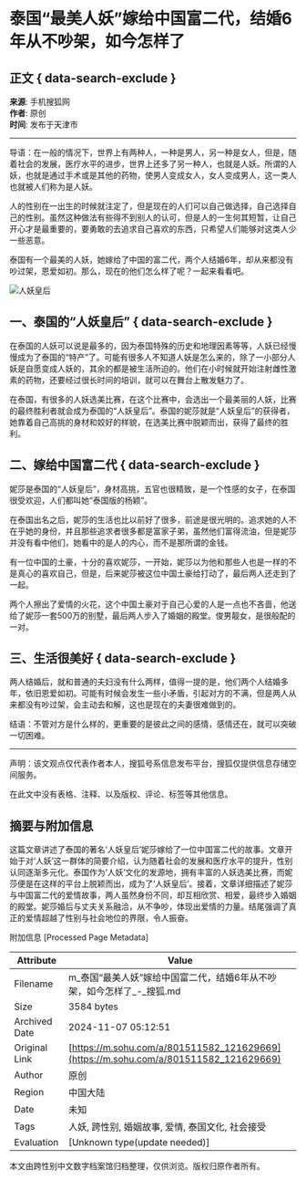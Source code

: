 # 泰国“最美人妖”嫁给中国富二代，结婚6年从不吵架，如今怎样了

## 正文 { data-search-exclude }


**来源**: 手机搜狐网  
**作者**: 原创  
**时间**: 发布于天津市  

---

导语：在一般的情况下，世界上有两种人，一种是男人，另一种是女人，但是，随着社会的发展，医疗水平的进步，世界上还多了另一种人，也就是人妖。所谓的人妖，也就是通过手术或是其他的药物，使男人变成女人，女人变成男人，这一类人也就被人们称为是人妖。

人的性别在一出生的时候就注定了，但是现在的人们可以自己做选择，自己选择自己的性别。虽然这种做法有些得不到别人的认可，但是人的一生何其短暂，让自己开心才是最重要的，要勇敢的去追求自己喜欢的东西，只希望人们能够对这类人少一些恶意。

泰国有一个最美的人妖，她嫁给了中国的富二代，两个人结婚6年，却从来都没有吵过架，恩爱如初。那么，现在的他们怎么样了呢？一起来看看吧。

![人妖皇后](https://q0.itc.cn/q_70/images01/20240817/1fbb2401772c415291ad352dbe42f366.jpeg)

## 一、泰国的“人妖皇后” { data-search-exclude }

在泰国的人妖可以说是最多的，因为泰国特殊的历史和地理因素等等，人妖已经慢慢成为了泰国的“特产”了。可能有很多人不知道人妖是怎么来的，除了一小部分人妖是自愿变成人妖的，其余的都是被生活所迫的。他们在小时候就开始注射雌性激素的药物，还要经过很长时间的培训，就可以在舞台上散发魅力了。

在泰国，有很多的人妖选美比赛，在这个比赛中，会选出一个最美丽的人妖，比赛的最终胜利者就会成为泰国的“人妖皇后”。泰国的妮莎就是“人妖皇后”的获得者，她靠着自己高挑的身材和姣好的样貌，在选美比赛中脱颖而出，获得了最终的胜利。

## 二、嫁给中国富二代 { data-search-exclude }

妮莎是泰国的“人妖皇后”，身材高挑，五官也很精致，是一个性感的女子，在泰国很受欢迎，人们都叫她“泰国版的杨颖”。

在泰国出名之后，妮莎的生活也比以前好了很多，前途是很光明的。追求她的人不在乎她的身份，并且那些追求者很多都是富家子弟，虽然他们富得流油，但是妮莎并没有看中他们，她看中的是人的内心，而不是那所谓的金钱。

有一位中国的土豪，十分的喜欢妮莎，一开始，妮莎以为他和那些人也是一样的不是真心的喜欢自己，但是，后来妮莎被这位中国土豪给打动了，最后两人还走到了一起。

两个人擦出了爱情的火花，这个中国土豪对于自己心爱的人是一点也不吝啬，他送给了妮莎一套500万的别墅，最后两人步入了婚姻的殿堂。俊男靓女，是很般配的一对。

## 三、生活很美好 { data-search-exclude }

两人结婚后，就和普通的夫妇没有什么两样，值得一提的是，他们两个人结婚多年，依旧恩爱如初。可能有时候会发生一些小矛盾，引起对方的不满，但是两人从来都没有吵过架，会主动去和解，这也是现在的夫妻很难做到的。

结语：不管对方是什么样的，更重要的是彼此之间的感情，感情还在，就可以突破一切困难。

---

声明：该文观点仅代表作者本人，搜狐号系信息发布平台，搜狐仅提供信息存储空间服务。  

在此文中没有表格、注释、以及版权、评论、标签等其他信息。

## 摘要与附加信息

<!-- tcd_abstract -->
这篇文章讲述了泰国的著名‘人妖皇后’妮莎嫁给了一位中国富二代的故事。文章开始于对‘人妖’这一群体的简要介绍，认为随着社会的发展和医疗水平的提升，性别认同逐渐多元化。泰国作为‘人妖’文化的发源地，拥有丰富的人妖选美比赛，而妮莎便是在这样的平台上脱颖而出，成为了‘人妖皇后’。接着，文章详细描述了妮莎与中国富二代的爱情故事，两人虽然身份不同，却互相欣赏、相爱，最终步入婚姻的殿堂。妮莎婚后与丈夫关系融洽，从不争吵，体现出爱情的力量。结尾强调了真正的爱情超越了性别与社会地位的界限，令人振奋。
<!-- tcd_abstract_end -->

附加信息 [Processed Page Metadata]

| Attribute       | Value                                  |
|-----------------|----------------------------------------|
| Filename        | m_泰国“最美人妖”嫁给中国富二代，结婚6年从不吵架，如今怎样了_-_搜狐.md                             |
| Size            | 3584 bytes                           |
| Archived Date   | 2024-11-07 05:12:51                             |
| Original Link   | [https://m.sohu.com/a/801511582_121629669](https://m.sohu.com/a/801511582_121629669)                       |
| Author          | 原创                               |
| Region          | 中国大陆                               |
| Date            | 未知                                 |
| Tags            | 人妖, 跨性别, 婚姻故事, 爱情, 泰国文化, 社会接受                                 |
| Evaluation            | [Unknown type(update needed)]                                 |
<!-- tcd_table_end -->

本文由跨性别中文数字档案馆归档整理，仅供浏览。版权归原作者所有。
